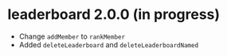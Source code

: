 # leaderboard 2.0.0 (in progress)

  * Change `addMember` to `rankMember`
  * Added `deleteLeaderboard` and `deleteLeaderboardNamed`

